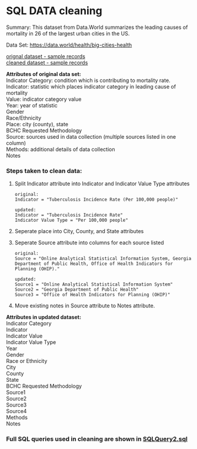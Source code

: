 # SQL DATA cleaning
Summary: This dataset from Data.World summarizes the leading causes of mortality in 26 of the largest urban cities in the US.  

Data Set: https://data.world/health/big-cities-health  

[orignal dataset - sample records](https://github.com/christabel-paul/SQL_Data_Cleaning/blob/main/Big_Cities_Health_Data_sample_records.csv)  
[cleaned dataset - sample records](https://github.com/christabel-paul/SQL_Data_Cleaning/blob/main/Big_Cities_Health_Data_%20updated_sample_records.csv)

**Attributes of original data set:**  
Indicator Category: condition which is contributing to mortality rate.  
Indicator: statistic which places indicator category in leading cause of mortality  
Value: indicator category value  
Year: year of statistic  
Gender  
Race/Ethnicity  
Place: city (county), state  
BCHC Requested Methodology  
Source: sources used in data collection (multiple sources listed in one column)  
Methods: additional details of data collection  
Notes

### Steps taken to clean data:  
1. Split Indicator attribute into Indicator and Indicator Value Type attributes  
  
       original:
       Indicator = "Tuberculosis Incidence Rate (Per 100,000 people)" 
       
       updated:
       Indicator = "Tuberculosis Incidence Rate"  
       Indicator Value Type = "Per 100,000 people"

2. Seperate place into City, County, and State attributes  

3. Seperate Source attribute into columns for each source listed  

       original:
       Source = "Online Analytical Statistical Information System, Georgia Department of Public Health, Office of Health Indicators for Planning (OHIP)."
       
       updated:
       Source1 = "Online Analytical Statistical Information System"  
       Source2 = "Georgia Department of Public Health"  
       Source3 = "Office of Health Indicators for Planning (OHIP)"  
       
 4. Move existing notes in Source attribute to Notes attribute.

**Attributes in updated dataset:**  
Indicator Category  
Indicator  
Indicator Value  
Indicator Value Type  
Year  
Gender  
Race or Ethnicity  
City  
County  
State  
BCHC Requested Methodology  
Source1  
Source2  
Source3  
Source4  
Methods  
Notes

### Full SQL queries used in cleaning are shown in [SQLQuery2.sql](https://github.com/christabel-paul/SQL_Data_Cleaning/blob/main/SQLQuery2.sql)







